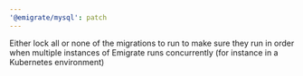 ```yaml
---
'@emigrate/mysql': patch
---
```


Either lock all or none of the migrations to run to make sure they run in order when multiple instances of Emigrate runs concurrently (for instance in a Kubernetes environment)
